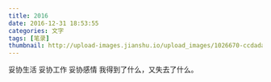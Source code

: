 ```yaml
---
title: 2016
date: 2016-12-31 18:53:55
categories: 文字
tags: [笔录]
thumbnail: http://upload-images.jianshu.io/upload_images/1026670-ccdadad29e14b198.jpg?imageMogr2/auto-orient/strip%7CimageView2/2/w/1240
---
```

妥协生活 
妥协工作
妥协感情
我得到了什么，又失去了什么。

